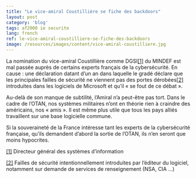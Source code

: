 ```yaml
---
title: "Le vice-amiral Coustillière se fiche des backdoors"
layout: post
category: 'blog'
tags: af2000 ie securite
lang: french
ref: le-vice-amiral-coustilliere-se-fiche-des-backdoors
image: /resources/images/content/vice-amiral-coustilliere.jpg
---
```


La nomination du vice-amiral Coustillière comme DGSI[\[1\]](#_ftn1) du MINDEF est mal passée auprès de certains experts français de la cybersécurité. En cause : une déclaration datant d’un an dans laquelle le gradé déclare que les principales failles de sécurité ne viennent pas des portes dérobées[\[2\]](#_ftn2) introduites dans les logiciels de Microsoft et qu’il « se fout de ce débat ».

Au-delà de son manque de subtilité, l’Amiral n’a peut-être pas tort. Dans le cadre de l’OTAN, nos systèmes militaires n’ont en théorie rien à craindre des américains, nos « amis ». Il est même plus utile que tous les pays alliés travaillent sur une base logicielle commune.

Si la souveraineté de la France intéresse tant les experts de la cybersécurité française, qu’ils demandent d’abord la sortie de l’OTAN, ils n’en seront que moins hypocrites.

[\[1\]](#_ftnref1) Directeur général des systèmes d’information

[\[2\]](#_ftnref2) Failles de sécurité intentionnellement introduites par l’éditeur du logiciel, notamment sur demande de services de renseignement (NSA, CIA …)